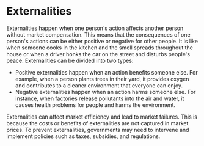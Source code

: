 # Externalities

Externalities happen when one person's action affects another person without market compensation. This means that the consequences of one person's actions can be either positive or negative for other people. It is like when someone cooks in the kitchen and the smell spreads throughout the house or when a driver honks the car on the street and disturbs people's peace. Externalities can be divided into two types:

- Positive externalities happen when an action benefits someone else. For example, when a person plants trees in their yard, it provides oxygen and contributes to a cleaner environment that everyone can enjoy.
- Negative externalities happen when an action harms someone else. For instance, when factories release pollutants into the air and water, it causes health problems for people and harms the environment.

Externalities can affect market efficiency and lead to market failures. This is because the costs or benefits of externalities are not captured in market prices. To prevent externalities, governments may need to intervene and implement policies such as taxes, subsidies, and regulations.
